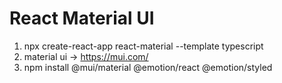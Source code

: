 # React Material UI
1. npx create-react-app react-material --template typescript
2. material ui -> https://mui.com/
3. npm install @mui/material @emotion/react @emotion/styled